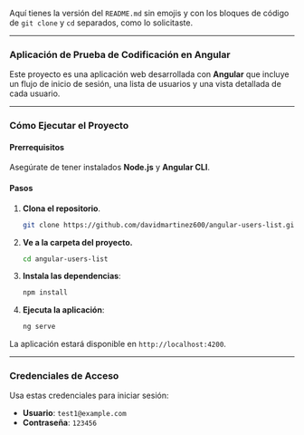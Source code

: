Aquí tienes la versión del `README.md` sin emojis y con los bloques de código de `git clone` y `cd` separados, como lo solicitaste.

-----

### Aplicación de Prueba de Codificación en Angular

Este proyecto es una aplicación web desarrollada con **Angular** que incluye un flujo de inicio de sesión, una lista de usuarios y una vista detallada de cada usuario.

-----

### Cómo Ejecutar el Proyecto

#### Prerrequisitos

Asegúrate de tener instalados **Node.js** y **Angular CLI**.

#### Pasos

1.  **Clona el repositorio**.

    ```bash
    git clone https://github.com/davidmartinez600/angular-users-list.git
    ```

2.  **Ve a la carpeta del proyecto.**

    ```bash
    cd angular-users-list
    ```

3.  **Instala las dependencias**:

    ```bash
    npm install
    ```

4.  **Ejecuta la aplicación**:

    ```bash
    ng serve
    ```

La aplicación estará disponible en `http://localhost:4200`.

-----

### Credenciales de Acceso

Usa estas credenciales para iniciar sesión:

  - **Usuario**: `test1@example.com`
  - **Contraseña**: `123456`
